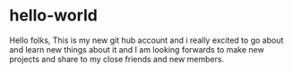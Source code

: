 # hello-world
Hello folks,
This is my new git hub account and i really excited to go about and learn new things about it and I am looking forwards to make new projects and share to my close friends and new members.
